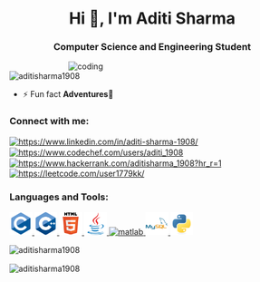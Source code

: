 <h1 align="center">Hi 👋, I'm Aditi Sharma</h1>
<h3 align="center">Computer Science and Engineering Student</h3>

<img align="right" alt="coding" width="400" src="https://www.google.com/url?sa=i&url=https%3A%2F%2Fgithub.com%2Fmelinachenani&psig=AOvVaw3yI_TJa_RJp6_qc8BmDfVO&ust=1690110931222000&source=images&cd=vfe&opi=89978449&ved=0CBEQjRxqFwoTCKjhhv-XooADFQAAAAAdAAAAABAE">

<p align="left"> <img src="https://komarev.com/ghpvc/?username=aditisharma1908&label=Profile%20views&color=0e75b6&style=flat" alt="aditisharma1908" /> </p>

- ⚡ Fun fact **Adventures👻**

<h3 align="left">Connect with me:</h3>
<p align="left">
<a href="https://linkedin.com/in/https://www.linkedin.com/in/aditi-sharma-1908/" target="blank"><img align="center" src="https://raw.githubusercontent.com/rahuldkjain/github-profile-readme-generator/master/src/images/icons/Social/linked-in-alt.svg" alt="https://www.linkedin.com/in/aditi-sharma-1908/" height="30" width="40" /></a>
<a href="https://www.codechef.com/users/https://www.codechef.com/users/aditi_1908" target="blank"><img align="center" src="https://cdn.jsdelivr.net/npm/simple-icons@3.1.0/icons/codechef.svg" alt="https://www.codechef.com/users/aditi_1908" height="30" width="40" /></a>
<a href="https://www.hackerrank.com/https://www.hackerrank.com/aditisharma_1908?hr_r=1" target="blank"><img align="center" src="https://raw.githubusercontent.com/rahuldkjain/github-profile-readme-generator/master/src/images/icons/Social/hackerrank.svg" alt="https://www.hackerrank.com/aditisharma_1908?hr_r=1" height="30" width="40" /></a>
<a href="https://www.leetcode.com/https://leetcode.com/user1779kk/" target="blank"><img align="center" src="https://raw.githubusercontent.com/rahuldkjain/github-profile-readme-generator/master/src/images/icons/Social/leet-code.svg" alt="https://leetcode.com/user1779kk/" height="30" width="40" /></a>
</p>

<h3 align="left">Languages and Tools:</h3>
<p align="left"> <a href="https://www.cprogramming.com/" target="_blank" rel="noreferrer"> <img src="https://raw.githubusercontent.com/devicons/devicon/master/icons/c/c-original.svg" alt="c" width="40" height="40"/> </a> <a href="https://www.w3schools.com/cpp/" target="_blank" rel="noreferrer"> <img src="https://raw.githubusercontent.com/devicons/devicon/master/icons/cplusplus/cplusplus-original.svg" alt="cplusplus" width="40" height="40"/> </a> <a href="https://www.w3.org/html/" target="_blank" rel="noreferrer"> <img src="https://raw.githubusercontent.com/devicons/devicon/master/icons/html5/html5-original-wordmark.svg" alt="html5" width="40" height="40"/> </a> <a href="https://www.java.com" target="_blank" rel="noreferrer"> <img src="https://raw.githubusercontent.com/devicons/devicon/master/icons/java/java-original.svg" alt="java" width="40" height="40"/> </a> <a href="https://www.mathworks.com/" target="_blank" rel="noreferrer"> <img src="https://upload.wikimedia.org/wikipedia/commons/2/21/Matlab_Logo.png" alt="matlab" width="40" height="40"/> </a> <a href="https://www.mysql.com/" target="_blank" rel="noreferrer"> <img src="https://raw.githubusercontent.com/devicons/devicon/master/icons/mysql/mysql-original-wordmark.svg" alt="mysql" width="40" height="40"/> </a> <a href="https://www.python.org" target="_blank" rel="noreferrer"> <img src="https://raw.githubusercontent.com/devicons/devicon/master/icons/python/python-original.svg" alt="python" width="40" height="40"/> </a> </p>

<p><img align="center" src="https://github-readme-stats.vercel.app/api/top-langs?username=aditisharma1908&show_icons=true&locale=en&layout=compact" alt="aditisharma1908" /></p>

<p><img align="center" src="https://github-readme-streak-stats.herokuapp.com/?user=aditisharma1908&" alt="aditisharma1908" /></p>
